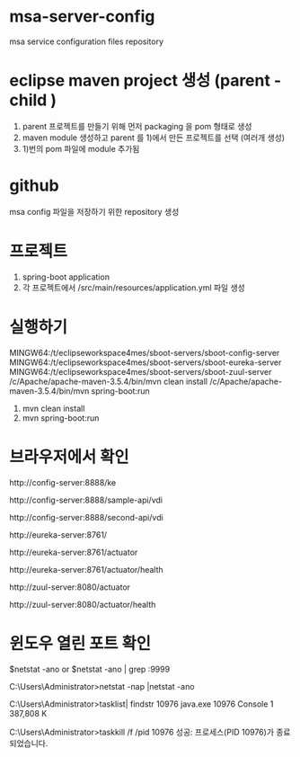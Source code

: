 # msa-server-config
  msa service configuration files repository

# eclipse maven project 생성 (parent - child )
1) parent 프로젝트를 만들기 위해 먼저 packaging 을 pom 형태로 생성 
2) maven module 생성하고 parent 를 1)에서 만든 프로젝트를 선택 (여러개 생성)
3) 1)번의 pom 파일에 module 추가됨 

# github 
  msa config 파일을 저장하기 위한 repository 생성 

# 프로젝트 
  1) spring-boot application 
  2) 각 프로젝트에서 /src/main/resources/application.yml 파일 생성 

# 실행하기 
   MINGW64:/t/eclipseworkspace4mes/sboot-servers/sboot-config-server
   MINGW64:/t/eclipseworkspace4mes/sboot-servers/sboot-eureka-server
   MINGW64:/t/eclipseworkspace4mes/sboot-servers/sboot-zuul-server
    /c/Apache/apache-maven-3.5.4/bin/mvn clean install
    /c/Apache/apache-maven-3.5.4/bin/mvn spring-boot:run
    
  1) mvn clean install 
  2) mvn spring-boot:run 

# 브라우저에서 확인 
http://config-server:8888/ke

http://config-server:8888/sample-api/vdi

http://config-server:8888/second-api/vdi

http://eureka-server:8761/

http://eureka-server:8761/actuator

http://eureka-server:8761/actuator/health

http://zuul-server:8080/actuator

http://zuul-server:8080/actuator/health

# 윈도우 열린 포트 확인 
 $netstat -ano   or $netstat -ano | grep :9999

C:\Users\Administrator>netstat -nap |netstat -ano

C:\Users\Administrator>tasklist| findstr 10976
java.exe                     10976 Console                    1    387,808 K

C:\Users\Administrator>taskkill /f /pid 10976
성공: 프로세스(PID 10976)가 종료되었습니다.
